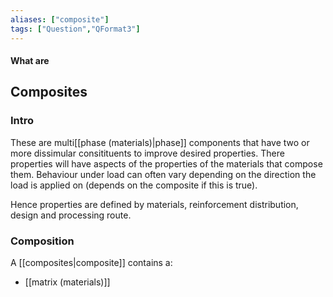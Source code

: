 ```yaml
---
aliases: ["composite"]
tags: ["Question","QFormat3"]
---
```


#### What are
## Composites
### Intro
These are multi[[phase (materials)|phase]] components that have two or more dissimular consitituents to improve desired properties. 
There properties will have aspects of the properties of the materials that compose them.
Behaviour under load can often vary depending on the direction the load is applied on (depends on the composite if this is true).

Hence properties are defined by materials, reinforcement distribution, design and processing route.

### Composition
A [[composites|composite]] contains a:
- [[matrix (materials)]]